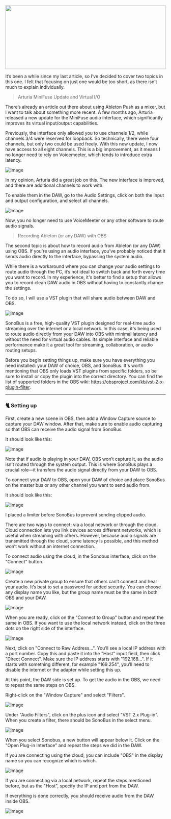 <!-- {"title":"Ableton and OBS Workflow", "description":"This article shows how to easily record sound from Ableton in OBS and use the new MiniFuse update to improve your audio setup.", "image_url":"https://github.com/user-attachments/assets/642cd09d-6585-4b64-93dd-a6338e419d3a"} -->

<img src="https://github.com/user-attachments/assets/642cd09d-6585-4b64-93dd-a6338e419d3a" width="100%" height="200">


It’s been a while since my last article, so I’ve decided to cover two topics in this one. I felt that focusing on just one would be too short, as there isn’t much to explain individually.

> Arturia MiniFuse Update and Virtual I/O

There’s already an article out there about using Ableton Push as a mixer, but I want to talk about something more recent. A few months ago, Arturia released a new update for the MiniFuse audio interface, which significantly improves its virtual input/output capabilities.

Previously, the interface only allowed you to use channels 1/2, while channels 3/4 were reserved for loopback. So technically, there were four channels, but only two could be used freely. With this new update, I now have access to all eight channels. This is a big improvement, as it means I no longer need to rely on Voicemeeter, which tends to introduce extra latency.

![Image](https://github.com/user-attachments/assets/475b3fd9-f469-4d12-aaed-15633f597321)

In my opinion, Arturia did a great job on this. The new interface is improved, and there are additional channels to work with.

To enable them in the DAW, go to the Audio Settings, click on both the input and output configuration, and select all channels.

![Image](https://github.com/user-attachments/assets/4763e576-982f-4752-ac05-5e2aecdf29c8)

Now, you no longer need to use VoiceMeeter or any other software to route audio signals.

> Recording Ableton (or any DAW) with OBS

The second topic is about how to record audio from Ableton (or any DAW) using OBS. If you're using an audio interface, you’ve probably noticed that it sends audio directly to the interface, bypassing the system audio.

While there is a workaround where you can change your audio settings to route audio through the PC, it’s not ideal to switch back and forth every time you want to record. In my experience, it's better to find a setup that allows you to record clean DAW audio in OBS without having to constantly change the settings.

To do so, I will use a VST plugin that will share audio between DAW and OBS.

![Image](https://github.com/user-attachments/assets/5ab67c26-298f-4f9e-b16e-df8c00ae2457)

SonoBus is a free, high-quality VST plugin designed for real-time audio streaming over the internet or a local network. In this case, it's being used to route audio directly from your DAW into OBS with minimal latency and without the need for virtual audio cables. Its simple interface and reliable performance make it a great tool for streaming, collaboration, or audio routing setups.

Before you begin setting things up, make sure you have everything you need installed: your DAW of choice, OBS, and SonoBus. It's worth mentioning that OBS only loads VST plugins from specific folders, so be sure to install or copy the plugin into the correct directory. You can find the list of supported folders in the OBS wiki: https://obsproject.com/kb/vst-2-x-plugin-filter.

---
### 🐈 Setting up

First, create a new scene in OBS, then add a Window Capture source to capture your DAW window. After that, make sure to enable audio capturing so that OBS can receive the audio signal from SonoBus.

It should look like this:

![Image](https://github.com/user-attachments/assets/992aa79a-710d-486b-91bf-c5680caec3d4)

Note that if audio is playing in your DAW, OBS won’t capture it, as the audio isn’t routed through the system output. This is where SonoBus plays a crucial role—it transfers the audio signal directly from your DAW to OBS.


To connect your DAW to OBS, open your DAW of choice and place SonoBus on the master bus or any other channel you want to send audio from.

It should look like this:

![Image](https://github.com/user-attachments/assets/d74587e4-af7f-452a-bff3-c37d5cd0cb38)

I placed a limiter before SonoBus to prevent sending clipped audio.

There are two ways to connect: via a local network or through the cloud. Cloud connection lets you link devices across different networks, which is useful when streaming with others. However, because audio signals are transmitted through the cloud, some latency is possible, and this method won’t work without an internet connection.

To connect audio using the cloud, in the Sonobus interface, click on the "Connect" button.

![Image](https://github.com/user-attachments/assets/5e82f04d-0873-4e08-b352-9c7295e03a09)

Create a new private group to ensure that others can’t connect and hear your audio. It’s best to set a password for added security. You can choose any display name you like, but the group name must be the same in both OBS and your DAW.

![Image](https://github.com/user-attachments/assets/f15e47e6-c432-4931-930e-a5cbd0d2407a)

When you are ready, click on the "Connect to Group" button and repeat the same in OBS. If you want to use the local network instead, click on the three dots on the right side of the interface.

![Image](https://github.com/user-attachments/assets/e129512c-780d-49b9-9d75-242a15059e11)

Next, click on "Connect to Raw Address...". You’ll see a local IP address with a port number. Copy this and paste it into the "Host" input field, then click "Direct Connect". Make sure the IP address starts with "192.168...". If it starts with something different, for example "169.254", you’ll need to disable the internet or the adapter while setting this up.

At this point, the DAW side is set up. To get the audio in the OBS, we need to repeat the same steps on OBS.

Right-click on the "Window Capture" and select "Filters".

![Image](https://github.com/user-attachments/assets/8e5c5676-19aa-4404-bd79-958a2bb4c1b8)

Under "Audio Filters", click on the plus icon and select "VST 2.x Plug-in". When you create a filter, there should be SonoBus in the select menu.

![Image](https://github.com/user-attachments/assets/7a54a648-359f-4d44-986f-d68cb068ec4a)

When you select Sonobus, a new button will appear below it. Click on the "Open Plug-in Interface" and repeat the steps we did in the DAW.

If you are connecting using the cloud, you can include "OBS" in the display name so you can recognize which is which.

![Image](https://github.com/user-attachments/assets/16ec5258-c282-4313-9d94-41ed8e0a9f61)

If you are connecting via a local network, repeat the steps mentioned before, but as the "Host", specify the IP and port from the DAW.

If everything is done correctly, you should receive audio from the DAW inside OBS.

![Image](https://github.com/user-attachments/assets/ef2e5260-5a95-41a2-8dcc-d4b4ff703188)


